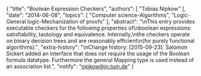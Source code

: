 {
    "title": "Boolean Expression Checkers",
    "authors": [
        "Tobias Nipkow"
    ],
    "date": "2014-06-08",
    "topics": [
        "Computer science-Algorithms",
        "Logic-General logic-Mechanization of proofs"
    ],
    "abstract": "\nThis entry provides executable checkers for the following properties of\nboolean expressions: satisfiability, tautology and equivalence. Internally,\nthe checkers operate on binary decision trees and are reasonably efficient\n(for purely functional algorithms).",
    "extra-history": "\nChange history: [2015-09-23]: Salomon Sickert added an interface that does not require the usage of the Boolean formula datatype. Furthermore the general Mapping type is used instead of an association list.",
    "notify": "nipkow@in.tum.de"
}